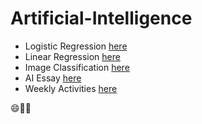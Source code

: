 # Artificial-Intelligence

* Logistic Regression [here](https://github.com/xhefribala/Artificial_intelligence/tree/https/github.com/XB-bit/XhefriBala/Logistic%20Regression)
* Linear Regression [here](https://github.com/xhefribala/Artificial_intelligence/tree/https/github.com/XB-bit/XhefriBala/Linear%20Regression)
* Image Classification [here](https://github.com/xhefribala/Artificial_intelligence/tree/https/github.com/XB-bit/XhefriBala/Image%20Classification)
* AI Essay [here](https://github.com/xhefribala/Artificial_intelligence/tree/https/github.com/XB-bit/XhefriBala/Essay)
* Weekly Activities [here](https://github.com/xhefribala/Artificial_intelligence/tree/https/github.com/XB-bit/XhefriBala/Activities)

😄👨‍💻
